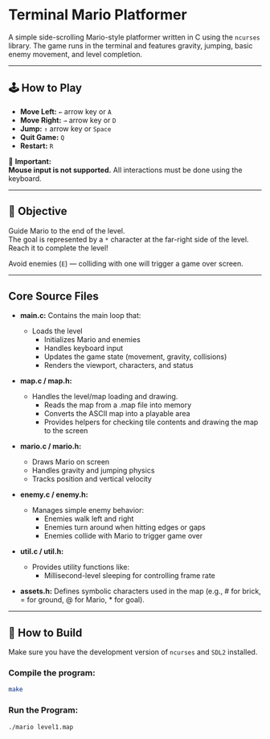 # Terminal Mario Platformer

A simple side-scrolling Mario-style platformer written in C using the `ncurses` library. The game runs in the terminal and features gravity, jumping, basic enemy movement, and level completion.

---

## 🕹️ How to Play

- **Move Left:** `←` arrow key or `A`
- **Move Right:** `→` arrow key or `D`
- **Jump:** `↑` arrow key or `Space`
- **Quit Game:** `Q`
- **Restart:** `R`

📌 **Important:**  
**Mouse input is not supported.** All interactions must be done using the keyboard.

---

## 🎯 Objective

Guide Mario to the end of the level.  
The goal is represented by a `*` character at the far-right side of the level. Reach it to complete the level!

Avoid enemies (`E`) — colliding with one will trigger a game over screen.

---

## Core Source Files

- **main.c:** Contains the main loop that:
  - Loads the level
	- Initializes Mario and enemies
	-	Handles keyboard input
	-	Updates the game state (movement, gravity, collisions)
	-	Renders the viewport, characters, and status

- **map.c / map.h:** 
  - Handles the level/map loading and drawing.
	-	Reads the map from a .map file into memory
	-	Converts the ASCII map into a playable area
	-	Provides helpers for checking tile contents and drawing the map to the screen

- **mario.c / mario.h:**
	-	Draws Mario on screen
	-	Handles gravity and jumping physics
	-	Tracks position and vertical velocity

- **enemy.c / enemy.h:**
  - Manages simple enemy behavior:
	-	Enemies walk left and right
	-	Enemies turn around when hitting edges or gaps
	-	Enemies collide with Mario to trigger game over

- **util.c / util.h:**
  - Provides utility functions like:
	-	Millisecond-level sleeping for controlling frame rate

- **assets.h:** Defines symbolic characters used in the map (e.g., # for brick, = for ground, @ for Mario, * for goal).
---

## 🔧 How to Build

Make sure you have the development version of `ncurses` and `SDL2` installed.

### Compile the program:
```bash
make
```

### Run the Program:
```bash
./mario level1.map